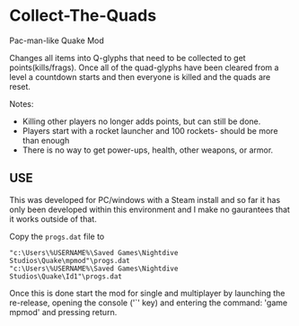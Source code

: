 # Collect-The-Quads
Pac-man-like Quake Mod 

Changes all items into Q-glyphs that need to be collected to get points(kills/frags).  Once all of the quad-glyphs have been cleared from a level a countdown starts and then everyone is killed and the quads are reset.

Notes:
- Killing other players no longer adds points, but can still be done.
- Players start with a rocket launcher and 100 rockets- should be more than enough
- There is no way to get power-ups, health, other weapons, or armor.

## USE
This was developed for PC/windows with a Steam install and so far it has only been developed within this environment and I make no gaurantees that it works outside of that.

Copy the `progs.dat` file to
```
"c:\Users\%USERNAME%\Saved Games\Nightdive Studios\Quake\mpmod"\progs.dat
"c:\Users\%USERNAME%\Saved Games\Nightdive Studios\Quake\Id1"\progs.dat
```
Once this is done start the mod for single and multiplayer by launching the re-release, opening the console ('`' key) and entering the command: 'game mpmod' and pressing return.
